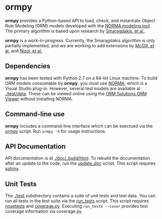 # ormpy
**ormpy** provides a Python-based API to load, check, and instantiate 
Object Role Modeling (ORM) models developed with the 
[NORMA modeling tool](http://sourceforge.net/projects/orm/).
The primary algorithm is based upon research by 
[Smaragdakis, et al.](http://dl.acm.org/citation.cfm?id=1507652).

**ormpy** is a work-in-progress.  Currently, the Smaragdakis algorithm
is only partially implemented, and we are working to add extensions
by [McGill, et al.](http://dl.acm.org/citation.cfm?id=2001428) and
[Nizol, et al.](http://dl.acm.org/citation.cfm?id=2593771)

## Dependencies
**ormpy** has been tested with Python 2.7 on a 64-bit Linux machine.  To 
build ORM models consumable by **ormpy**, you must use 
[NORMA](http://sourceforge.net/projects/orm/), which is a Visual Studio plug-in.
However, several test models are available at [./test/data](./test/data).
These can be viewed online using the 
[ORM Solutions ORM Viewer](http://ormsolutions.com/tools/orm.aspx) without
installing NORMA.

## Command-line use
**ormpy** includes a command-line interface which can be exectued via the
[ormpy](./ormpy) script.  Run `ormpy -h` for usage instructions.

## API Documentation
API documentation is at [./doc/_build/html](./doc/_build/html).  To rebuild the documentation
after an update to the code, run the [update_doc](./update_doc) script.
This script requires 
[sphinx](http://sphinx-doc.org/man/sphinx-apidoc.html).

## Unit Tests
The [./test](./test) subdirectory contains a suite of unit tests and test data.
You can run all tests in the test suite via the [run_tests](./run_tests) script.
This script requires [nosetests](https://nose.readthedocs.org/en/latest/) and
[coverage.py](http://nedbatchelder.com/code/coverage/).
Executing `run_tests --cover` provides test coverage information via
coverage.py.

